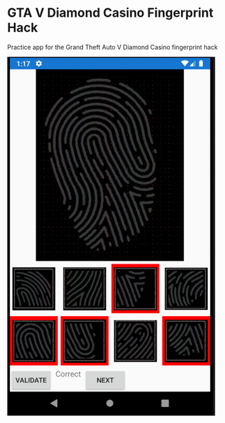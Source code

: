 # GTA V Diamond Casino Fingerprint Hack
Practice app for the Grand Theft Auto V Diamond Casino fingerprint hack 

![screenshot](./screenshot.png)